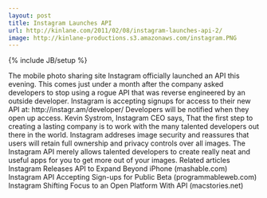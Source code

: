 ```yaml
---
layout: post
title: Instagram Launches API
url: http://kinlane.com/2011/02/08/instagram-launches-api-2/
image: http://kinlane-productions.s3.amazonaws.com/instagram.PNG
---
```

{% include JB/setup %}
<p>
     The mobile photo sharing site Instagram officially launched an API this evening. This comes just under a month after the company asked developers to stop using a rogue API that was reverse engineered by an outside developer. Instagram is accepting signups for access to their new API at: http://instagr.am/developer/ Developers will be notified when they open up access. Kevin Systrom, Instagram CEO says, That the first step to creating a lasting company is to work with the many talented developers out there in the world. Instagram addreses image security and reassures that users will retain full ownership and privacy controls over all images. The Instagram API merely allows talented developers to create really neat and useful apps for you to get more out of your images. Related articles Instagram Releases API to Expand Beyond iPhone (mashable.com) Instagram API Accepting Sign-ups for Public Beta (programmableweb.com) Instagram Shifting Focus to an Open Platform With API (macstories.net)
</p>